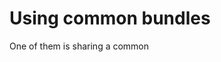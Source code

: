 # Using common bundles

One of them is sharing a common
<!--stackedit_data:
eyJoaXN0b3J5IjpbNTMxODUwODk4XX0=
-->